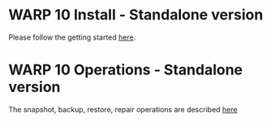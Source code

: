 # WARP 10 Install - Standalone version

Please follow the getting started [here](https://www.warp10.io/content/02_Getting_started).

# WARP 10 Operations - Standalone version

The snapshot, backup, restore, repair operations are described [here](https://www.warp10.io/content/03_Documentation/06_Operations)

